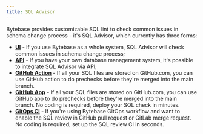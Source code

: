 ```yaml
---
title: SQL Advisor
---
```


Bytebase provides customizable SQL lint to check common issues in schema change process - it's SQL Advisor, which currently has three forms:

- [**UI**](/docs/sql-review/sql-advisor/ui) - If you use Bytebase as a whole system, SQL Advisor will check common issues in schema change process;
- [**API**](/docs/sql-review/sql-advisor/api) - If you have your own database management system, it's possible to integrate SQL Advisor via API;
- [**GitHub Action**](/docs/sql-review/sql-advisor/github-action) - If all your SQL files are stored on GitHub.com, you can use GitHub action to do prechecks before they're merged into the main branch.
- [**GitHub App**](/docs/sql-review/sql-advisor/github-app) - If all your SQL files are stored on GitHub.com, you can use GitHub app to do prechecks before they're merged into the main branch. No coding is required, deploy your SQL check in minutes.
- [**GitOps CI**](/docs/sql-review/sql-advisor/gitops-ci) - If you're using Bytebase GitOps workflow and want to enable the SQL review in GitHub pull request or GitLab merge request. No coding is required, set up the SQL review CI in seconds.
